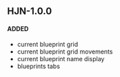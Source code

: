 ## HJN-1.0.0
#### ADDED
- current blueprint grid
- current blueprint grid movements
- current blueprint name display
- blueprints tabs
